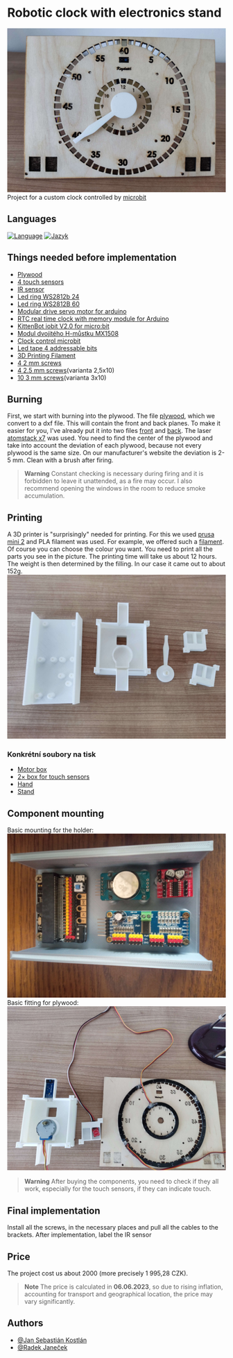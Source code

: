 # Robotic clock with electronics stand
![App Screenshot](images/hodiny.jpg)
Project for a custom clock controlled by [microbit](https://microbit.org/)

## Languages
[![Language](https://img.shields.io/badge/Language-English-blue)](./README.md) [![Jazyk](https://img.shields.io/badge/Jazyk-Čeština-blue)](./README.cs.md)

## Things needed before implementation

- [Plywood](https://www.cistedrevo.cz/dreveny-tacek-z-preklizky/)
- [4 touch sensors](https://m.th.aliexpress.com/item/32901141115.html)
- [IR sensor](https://dratek.cz/arduino/1142-infracerveny-opticky-senzor.html)
- [Led ring WS2812b 24](https://dratek.cz/arduino/7693-rgb-led-kruh-24-x-neopixel-ws2812b.html)
- [Led ring WS2812B 60](https://www.vokolo.cz/neopixel-ring/)
- [Modular drive servo motor for arduino](https://dratek.cz/arduino/1686-iic-i2c-modulovy-driver-servo-motoru-pro-arduino-pca9685-16-kanalu-12-bit-pwm.html)
- [RTC real time clock with memory module for Arduino](https://dratek.cz/arduino/1261-rtc-hodiny-realneho-casu-ds3231-at24c32-iic-pametovy-modul-pro-arduino.html)
- [KittenBot iobit V2.0 for micro:bit](https://cz.rs-online.com/web/p/doplnky-bbc-micro-bit/2121789)
- [Modul dvojitého H-můstku MX1508](https://pajenicko.cz/modul-dvojiteho-h-mustku-mx1508)
- [Clock control microbit](https://ruzovka.cz/cs/micro-bit/19683-bbc-micro-bit-v2-21-mikropocitac-pro-vyuku-programovani.html)
- [Led tape 4 addressable bits](https://www.postavrobota.cz/Adresovatelny-LED-pasek-18W-m-WS2812B-RGB-1-66cm-d1666.htm)
- [3D Printing Filament](https://www.alza.cz/gembird-filament-pla-cerna-d4481219.htm)
- [4 2 mm screws](https://www.sroubyonline.cz/spojovaci-material/vruty/univerzalni-vruty/din-95-ocel-zinek-bily)
- [4 2.5 mm screws](https://www.sroubyonline.cz/spojovaci-material/vruty/univerzalni-vruty/zapustne-vruty-pz-ocel-zluty-zinek)(varianta 2,5x10)
- [10 3 mm screws](https://www.sroubyonline.cz/spojovaci-material/vruty/univerzalni-vruty/zapustne-vruty-pz-ocel-zluty-zinek)(varianta 3x10)

## Burning
First, we start with burning into the plywood. The file [plywood](preklizka.sldprt), which we convert to a dxf file. This will contain the front and back planes. To make it easier for you, I've already put it into two files [front](Burnup/preglizkapredni123.dxf) and [back](Burnup/preglizkazadni123.dxf). The laser [atomstack x7](https://www.atomstack.eu/products/atomstack-x7-pro-50w-laser-engraver-and-cutter) was used. You need to find the center of the plywood and take into account the deviation of each plywood, because not every plywood is the same size. On our manufacturer's website the deviation is 2-5 mm. Clean with a brush after firing.
> **Warning**
> Constant checking is necessary during firing and it is forbidden to leave it unattended, as a fire may occur. I also recommend opening the windows in the room to reduce smoke accumulation.

## Printing
A 3D printer is "surprisingly" needed for printing. For this we used [prusa mini 2](https://www.prusa3d.com/cs/produkt/stavebnice-3d-tiskarny-original-prusa-mini-2/) and PLA filament was used. For example, we offered such a [filament](https://www.alza.cz/gembird-filament-pla-cerna-d4481219.htm). Of course you can choose the colour you want. You need to print all the parts you see in the picture. The printing time will take us about 12 hours. The weight is then determined by the filling. In our case it came out to about 152g.
![App Screenshot](images/PlastoveCasti.jpg)

### Konkrétní soubory na tisk
- [Motor box](EngineBox.SLDPRT)
- [2× box for touch sensors](BoxForTouchSensors.SLDPRT)
- [Hand](HourHand.SLDPRT)
- [Stand](Stand.SLDPRT)

## Component mounting
Basic mounting for the holder:
![App Screenshot](images/MainComponents.jpg)
Basic fitting for plywood:
![App Screenshot](images/SoucastkyNaPreklizku.jpg)
> **Warning**
> After buying the components, you need to check if they all work, especially for the touch sensors, if they can indicate touch.

## Final implementation
Install all the screws, in the necessary places and pull all the cables to the brackets. After implementation, label the IR sensor
## Price
The project cost us about 2000 (more precisely 1 995,28 CZK).
> **Note**
> The price is calculated in **06.06.2023**, so due to rising inflation, accounting for transport and geographical location, the price may vary significantly.
## Authors

- [@Jan Sebastián Kostlán](https://www.github.com/kostlanovec)
- [@Radek Janeček](https://www.github.com/RadekJanecek)
